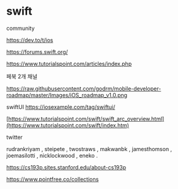 # swift

community 

https://dev.to/t/ios

https://forums.swift.org/

https://www.tutorialspoint.com/articles/index.php

페북 2개 채널 

https://raw.githubusercontent.com/godrm/mobile-developer-roadmap/master/Images/iOS_roadmap_v1.0.png

swiftUI
https://iosexample.com/tag/swiftui/

[https://www.tutorialspoint.com/swift/swift_arc_overview.html](https://www.tutorialspoint.com/swift/index.htm)

twitter

rudrankriyam , steipete , twostraws , makwanbk , jamesthomson , joemasilotti , nicklockwood , eneko .

https://cs193p.sites.stanford.edu/about-cs193p

https://www.pointfree.co/collections



